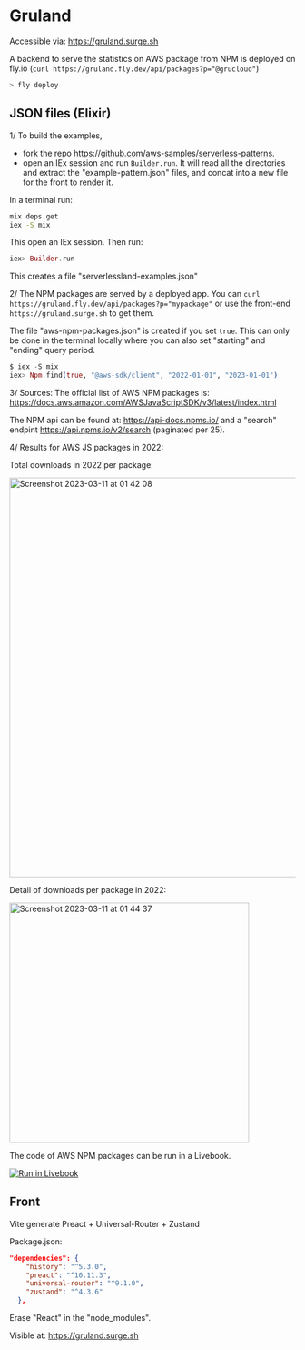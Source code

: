# Gruland

Accessible via: <https://gruland.surge.sh>

A backend to serve the statistics on AWS package from NPM is deployed on fly.io (`curl https://gruland.fly.dev/api/packages?p="@grucloud"`)

```bash
> fly deploy
```

## JSON files (Elixir)

1/ To build the examples,

- fork the repo <https://github.com/aws-samples/serverless-patterns>.
- open an IEx session and run `Builder.run`. It will read all the directories and extract the "example-pattern.json" files, and concat into a new file for the front to render it.

In a terminal run:

```bash
mix deps.get
iex -S mix
```

This open an IEx session. Then run:

```elixir
iex> Builder.run
```

This creates a file "serverlessland-examples.json"

2/ The NPM packages are served by a deployed app. You can `curl https://gruland.fly.dev/api/packages?p="mypackage"` or use the front-end `https://gruland.surge.sh` to get them.

The file "aws-npm-packages.json" is created if you set `true`. This can only be done in the terminal locally where you can also set "starting" and "ending" query period.

```elixir
$ iex -S mix
iex> Npm.find(true, "@aws-sdk/client", "2022-01-01", "2023-01-01")
```

3/ Sources:
The official list of AWS NPM packages is: <https://docs.aws.amazon.com/AWSJavaScriptSDK/v3/latest/index.html>

The NPM api can be found at: <https://api-docs.npms.io/> and a "search" endpint <https://api.npms.io/v2/search> (paginated per 25).

4/ Results for AWS JS packages in 2022:

Total downloads in 2022 per package:

<img width="702" alt="Screenshot 2023-03-11 at 01 42 08" src="https://user-images.githubusercontent.com/6793008/224469567-eca61d3d-448c-4689-ac94-7acdf4f9a8ac.png">

Detail of downloads per package in 2022:

<img width="422" alt="Screenshot 2023-03-11 at 01 44 37" src="https://user-images.githubusercontent.com/6793008/224469675-a996a21a-d885-4eb8-a67b-9756ce733c45.png">

The code of AWS NPM packages can be run in a Livebook.

[![Run in Livebook](https://livebook.dev/badge/v1/blue.svg)](https://livebook.dev/run?url=https://github.com/ndrean/gruland/blob/main/livebook.livemd)

## Front

Vite generate Preact + Universal-Router + Zustand

Package.json:

```json
"dependencies": {
    "history": "^5.3.0",
    "preact": "^10.11.3",
    "universal-router": "^9.1.0",
    "zustand": "^4.3.6"
  },
```

Erase "React" in the "node_modules".

Visible at: <https://gruland.surge.sh>
